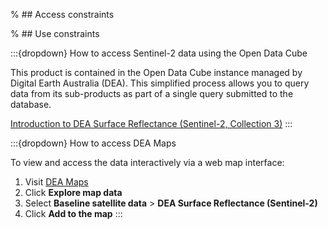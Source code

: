 % ## Access constraints

% ## Use constraints

:::{dropdown} How to access Sentinel-2 data using the Open Data Cube

This product is contained in the Open Data Cube instance managed by Digital Earth Australia (DEA). This simplified process allows you to query data from its sub-products as part of a single query submitted to the database.

[Introduction to DEA Surface Reflectance (Sentinel-2, Collection 3)](/notebooks/DEA_products/DEA_Sentinel2_Surface_Reflectance/)
:::

:::{dropdown} How to access DEA Maps

To view and access the data interactively via a web map interface:

1. Visit [DEA Maps](https://maps.dea.ga.gov.au/)
1. Click **Explore map data**
1. Select **Baseline satellite data** &gt; **DEA Surface Reflectance (Sentinel-2)**
1. Click **Add to the map**
:::
